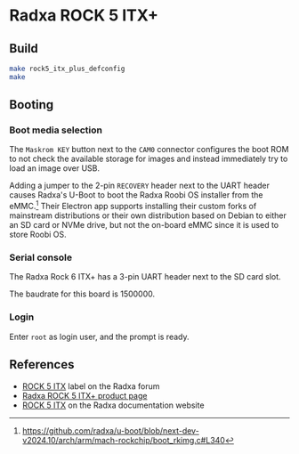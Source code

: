 # Radxa ROCK 5 ITX+

## Build

```bash
make rock5_itx_plus_defconfig
make
```

## Booting

### Boot media selection

The `Maskrom KEY` button next to the `CAM0` connector configures the boot ROM
to not check the available storage for images and instead immediately try to
load an image over USB.

Adding a jumper to the 2-pin `RECOVERY` header next to the UART header causes
Radxa's U-Boot to boot the Radxa Roobi OS installer from the eMMC.[^1] Their
Electron app supports installing their custom forks of mainstream distributions
or their own distribution based on Debian to either an SD card or NVMe drive,
but not the on-board eMMC since it is used to store Roobi OS.

### Serial console

The Radxa Rock 6 ITX+ has a 3-pin UART header next to the SD card slot.

The baudrate for this board is 1500000.

### Login

Enter `root` as login user, and the prompt is ready.

## References

- [ROCK 5 ITX](https://forum.radxa.com/c/rock5/5itx) label on the Radxa forum
- [Radxa ROCK 5 ITX+ product page](https://radxa.com/products/rock5/5itxp)
- [ROCK 5 ITX](https://docs.radxa.com/en/rock5/rock5itx) on the Radxa
  documentation website

[^1]: https://github.com/radxa/u-boot/blob/next-dev-v2024.10/arch/arm/mach-rockchip/boot_rkimg.c#L340
